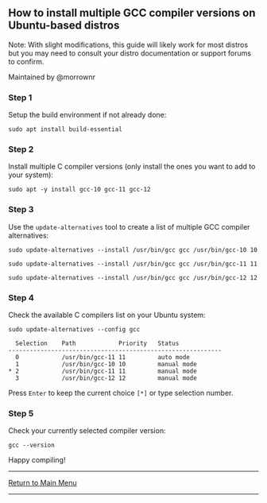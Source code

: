 ## How to install multiple GCC compiler versions on Ubuntu-based distros

Note: With slight modifications, this guide will likely work for
most distros but you may need to consult your distro documentation
or support forums to confirm.

Maintained by @morrownr

### Step 1

Setup the build environment if not already done:

```
sudo apt install build-essential
```

### Step 2

Install multiple C compiler versions (only install the ones you want to
add to your system):


```
sudo apt -y install gcc-10 gcc-11 gcc-12
```

### Step 3

Use the `update-alternatives` tool to create a list of multiple GCC
compiler alternatives:

```
sudo update-alternatives --install /usr/bin/gcc gcc /usr/bin/gcc-10 10
```

```
sudo update-alternatives --install /usr/bin/gcc gcc /usr/bin/gcc-11 11
```

```
sudo update-alternatives --install /usr/bin/gcc gcc /usr/bin/gcc-12 12
```

### Step 4

Check the available C compilers list on your Ubuntu system:

```
sudo update-alternatives --config gcc
```

```
  Selection    Path            Priority   Status
------------------------------------------------------------
  0            /usr/bin/gcc-11 11         auto mode
  1            /usr/bin/gcc-10 10         manual mode
* 2            /usr/bin/gcc-11 11         manual mode
  3            /usr/bin/gcc-12 12         manual mode
```

Press `Enter` to keep the current choice `[*]` or type selection number.

### Step 5

Check your currently selected compiler version:

```
gcc --version
```

Happy compiling!

-----

[Return to Main Menu](https://github.com/morrownr/USB-WiFi)

-----

